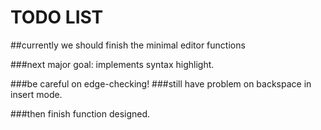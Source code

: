 # TODO LIST
##currently we should finish the minimal editor functions

###next major goal: implements syntax highlight.

###be careful on edge-checking!
###still have problem on backspace in insert mode.

###then finish function designed.
